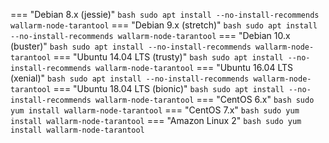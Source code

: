 === "Debian 8.x (jessie)"
    ``` bash
    sudo apt install --no-install-recommends wallarm-node-tarantool
    ```
=== "Debian 9.x (stretch)"
    ``` bash
    sudo apt install --no-install-recommends wallarm-node-tarantool
    ```
=== "Debian 10.x (buster)"
    ``` bash
    sudo apt install --no-install-recommends wallarm-node-tarantool
    ```
=== "Ubuntu 14.04 LTS (trusty)"
    ``` bash
    sudo apt install --no-install-recommends wallarm-node-tarantool
    ```
=== "Ubuntu 16.04 LTS (xenial)"
    ``` bash
    sudo apt install --no-install-recommends wallarm-node-tarantool
    ```
=== "Ubuntu 18.04 LTS (bionic)"
    ``` bash
    sudo apt install --no-install-recommends wallarm-node-tarantool
    ```
=== "CentOS 6.x"
    ``` bash
    sudo yum install wallarm-node-tarantool
    ```
=== "CentOS 7.x"
    ``` bash
    sudo yum install wallarm-node-tarantool
    ```
=== "Amazon Linux 2"
    ``` bash
    sudo yum install wallarm-node-tarantool
    ```
